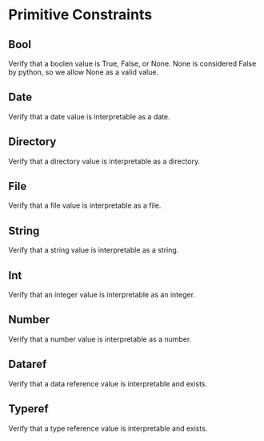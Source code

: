 # Primitive Constraints

## Bool
Verify that a boolen value is True, False, or None.  None is considered False by python, so we allow None as a valid value.

## Date
Verify that a date value is interpretable as a date.

## Directory
Verify that a directory value is interpretable as a directory.

## File
Verify that a file value is interpretable as a file.

## String
Verify that a string value is interpretable as a string.

## Int
Verify that an integer value is interpretable as an integer.

## Number
Verify that a number value is interpretable as a number.

## Dataref
Verify that a data reference value is interpretable and exists.

## Typeref
Verify that a type reference value is interpretable and exists.